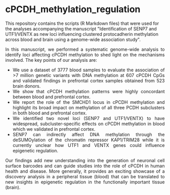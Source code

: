 # cPCDH_methylation_regulation
This repository contains the scripts (R Markdown files) that were used for the analyses accompanying the manuscript "Identification of SENP7 and UTF1/VENTX as new loci influencing clustered protocadherin methylation across blood and brain using a genome-wide association study". <div align="justify">

In this manuscript, we performed a systematic genome-wide analysis to identify loci affecting cPCDH methylation to shed light on the mechanisms involved. The key points of our analysis are:
- <div align="justify">We use a dataset of 3777 blood samples to evaluate the association of >7 million genetic variants with DNA methylation at 607 cPCDH CpGs and validated findings in prefrontal cortex samples obtained from 523 brain donors.
- <div align="justify">We show that cPCDH methylation patterns were highly concordant between blood and prefrontal cortex.
- <div align="justify">We report the role of the SMCHD1 locus in cPCDH methylation and highlight its broad impact on methylation of all three PCDH subclusters in both blood and prefrontal cortex.
- <div align="justify">We identified two novel loci (SENP7 and UTF1/VENTX) to have widespread, subcluster-specific effects on cPCDH methylation in blood which we validated in prefrontal cortex.
- <div align="justify">SENP7 can indirectly affect DNA methylation through the deSUMOylation of the chromatin repressor KAP1/TRIM28 while it is currently unclear how UTF1 and VENTX genes could influence epigenetic regulation.

<div align="justify">Our findings add new understanding into the generation of neuronal cell surface barcodes and can guide studies into the role of cPCDH in human health and disease. More generally, it provides an exciting showcase of a discovery analysis in a peripheral tissue (blood) that can be translated to new insights in epigenetic regulation in the functionally important tissue (brain).

